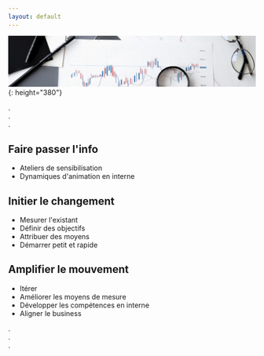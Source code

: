 ```yaml
---
layout: default
---
```


![Banner: Charts](/assets/images/consultancy_banner.jpg){: height="380"}

.  
.  
.  

## Faire passer l'info
* Ateliers de sensibilisation
* Dynamiques d'animation en interne

## Initier le changement
* Mesurer l'existant
* Définir des objectifs
* Attribuer des moyens
* Démarrer petit et rapide

## Amplifier le mouvement
* Itérer
* Améliorer les moyens de mesure
* Développer les compétences en interne
* Aligner le business

.  
.  
.  

